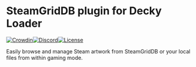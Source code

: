 # SteamGridDB plugin for Decky Loader
[![Crowdin](https://badges.crowdin.net/decky-steamgriddb/localized.svg)](https://crowdin.com/project/decky-steamgriddb)[![Discord](https://img.shields.io/discord/488621078302949377?color=5865F2\&label=discord)](https://discord.gg/bnSVJrz)[![License](https://img.shields.io/badge/license-CC--BY--NC--SA--4.0-007ec6)](LICENSE)

Easily browse and manage Steam artwork from SteamGridDB or your local files from within gaming mode.
